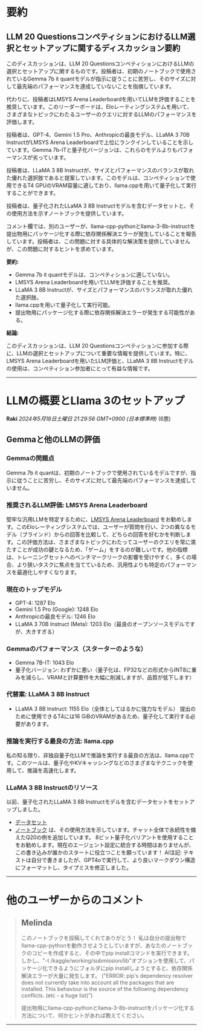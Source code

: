 # 要約 
## LLM 20 QuestionsコンペティションにおけるLLM選択とセットアップに関するディスカッション要約

このディスカッションは、LLM 20 QuestionsコンペティションにおけるLLMの選択とセットアップに関するものです。投稿者は、初期のノートブックで使用されているGemma 7b it quantモデルが指示に従うことに苦労し、そのサイズに対して最先端のパフォーマンスを達成していないことを指摘しています。

代わりに、投稿者はLMSYS Arena Leaderboardを用いてLLMを評価することを推奨しています。このリーダーボードは、Eloレーティングシステムを用いて、さまざまなトピックにわたるユーザーのクエリに対するLLMのパフォーマンスを評価します。

投稿者は、GPT-4、Gemini 1.5 Pro、Anthropicの最良モデル、LLaMA 3 70B InstructがLMSYS Arena Leaderboardで上位にランクインしていることを示しています。Gemma 7b-ITと量子化バージョンは、これらのモデルよりもパフォーマンスが劣っています。

投稿者は、LLaMA 3 8B Instructが、サイズとパフォーマンスのバランスが取れた優れた選択肢であると提案しています。このモデルは、コンペティションで使用できるT4 GPUのVRAM容量に適しており、llama.cppを用いて量子化して実行することができます。

投稿者は、量子化されたLLaMA 3 8B Instructモデルを含むデータセットと、その使用方法を示すノートブックを提供しています。

コメント欄では、別のユーザーが、llama-cpp-pythonとllama-3-8b-instructを提出物用にパッケージ化する際に依存関係解決エラーが発生していることを報告しています。投稿者は、この問題に対する具体的な解決策を提供していませんが、この問題に対するヒントを求めています。

**要約:**

* Gemma 7b it quantモデルは、コンペティションに適していない。
* LMSYS Arena Leaderboardを用いてLLMを評価することを推奨。
* LLaMA 3 8B Instructが、サイズとパフォーマンスのバランスが取れた優れた選択肢。
* llama.cppを用いて量子化して実行可能。
* 提出物用にパッケージ化する際に依存関係解決エラーが発生する可能性がある。

**結論:**

このディスカッションは、LLM 20 Questionsコンペティションに参加する際に、LLMの選択とセットアップについて重要な情報を提供しています。特に、LMSYS Arena Leaderboardを用いたLLM評価と、LLaMA 3 8B Instructモデルの使用は、コンペティション参加者にとって有益な情報です。


---
# LLMの概要とLlama 3のセットアップ

**Raki** *2024年5月18日土曜日 21:29:56 GMT+0900 (日本標準時)* (6票)

## Gemmaと他のLLMの評価
### Gemmaの問題点
Gemma 7b it quantは、初期のノートブックで使用されているモデルですが、指示に従うことに苦労し、そのサイズに対して最先端のパフォーマンスを達成していません。
### 推奨されるLLM評価: LMSYS Arena Leaderboard
堅牢な汎用LLMを特定するために、[LMSYS Arena Leaderboard](https://chat.lmsys.org/) をお勧めします。このEloレーティングシステムでは、ユーザーが質問を行い、2つの異なるモデル（ブラインド）からの回答を比較して、どちらの回答を好むかを判断します。この評価方法は、さまざまなトピックにわたってユーザーのクエリを常に満たすことが成功の鍵となるため、「ゲーム」をするのが難しいです。他の指標は、トレーニングセットへのベンチマークリークの影響を受けやすく、多くの場合、より狭いタスクに焦点を当てているため、汎用性よりも特定のパフォーマンスを最適化しやすくなります。
### 現在のトップモデル
- GPT-4: 1287 Elo
- Gemini 1.5 Pro (Google): 1248 Elo
- Anthropicの最良モデル: 1246 Elo
- LLaMA 3 70B Instruct (Meta): 1203 Elo（最良のオープンソースモデルですが、大きすぎる）
### Gemmaのパフォーマンス（スターターのような）
- Gemma 7B-IT: 1043 Elo
- 量子化バージョン: わずかに悪い（量子化は、FP32などの形式からINT8に重みを減らし、VRAMと計算要件を大幅に削減しますが、品質が低下します）
### 代替案: LLaMA 3 8B Instruct
- LLaMA 3 8B Instruct: 1155 Elo（全体としてはるかに強力なモデル）
提出のために使用できるT4には16 GiBのVRAMがあるため、量子化して実行する必要があります。
### 推論を実行する最良の方法: llama.cpp
私の知る限り、非独自量子化LLMで推論を実行する最良の方法は、llama.cppです。このツールは、量子化やKVキャッシングなどのさまざまなテクニックを使用して、推論を高速化します。
### LLaMA 3 8B Instructのリソース
以前、量子化されたLLaMA 3 8B Instructモデルを含むデータセットをセットアップしました。
- [データセット](https://www.kaggle.com/datasets/raki21/meta-llama-3-8b-gguf)
- [ノートブック](https://www.kaggle.com/code/raki21/llama-3-gguf-with-llama-cpp) は、その使用方法を示しています。チャット全体で永続性を備えたQ20の例を追加しています。
8ビット量子化バリアントを使用することをお勧めします。現在のエージェント設定に統合する時間はありませんが、この書き込みが誰かのスタートに役立つことを願っています！
AI注記: テキストは自分で書きましたが、GPT4oで実行して、より良いマークダウン構造にフォーマットし、タイプミスを修正しました。
---
# 他のユーザーからのコメント
> ## Melinda
> 
> このノートブックを投稿してくれてありがとう！ 私は自分の提出物でllama-cpp-pythonを動作させようとしていますが、あなたのノートブックのコピーを作成すると、その中でpip installコマンドを実行できます。 しかし、"-t /kaggle/working/submission/lib"オプションを使用して、パッケージ化できるようにフォルダにpip installしようとすると、依存関係解決エラーが大量に発生します。 ("ERROR: pip's dependency resolver does not currently take into account all the packages that are installed. This behaviour is the source of the following dependency conflicts. (etc - a huge list)")
> 
> 提出物用にllama-cpp-pythonとllama-3-8b-instructをパッケージ化する方法について、何かヒントがあれば教えてください。
> 
> 
> 
---

